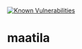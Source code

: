[![Known Vulnerabilities](https://snyk.io/test/github/antero71/maatila/badge.svg?targetFile=pom.xml)](https://snyk.io/test/github/antero71/maatila?targetFile=pom.xml)

# maatila
